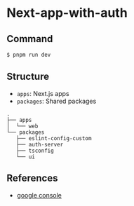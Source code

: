 # Next-app-with-auth

## Command

```sh
$ pnpm run dev
```

## Structure

- `apps`: Next.js apps
- `packages`: Shared packages

```
.
├── apps
│  └── web
└── packages
   ├── eslint-config-custom
   ├── auth-server
   ├── tsconfig
   └── ui
```

## References

- [google console](https://console.developers.google.com/)
